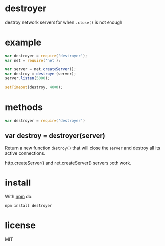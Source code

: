 # destroyer

destroy network servers for when `.close()` is not enough

# example

``` js
var destroyer = require('destroyer');
var net = require('net');

var server = net.createServer();
var destroy = destroyer(server);
server.listen(5000);

setTimeout(destroy, 4000);
```

# methods

``` js
var destroyer = require('destroyer')
```

## var destroy = destroyer(server)

Return a new function `destroy()` that will close the `server` and destroy all
its active connections.

http.createServer() and net.createServer() servers both work.

# install

With [npm](https://npmjs.org) do:

```
npm install destroyer
```

# license

MIT
